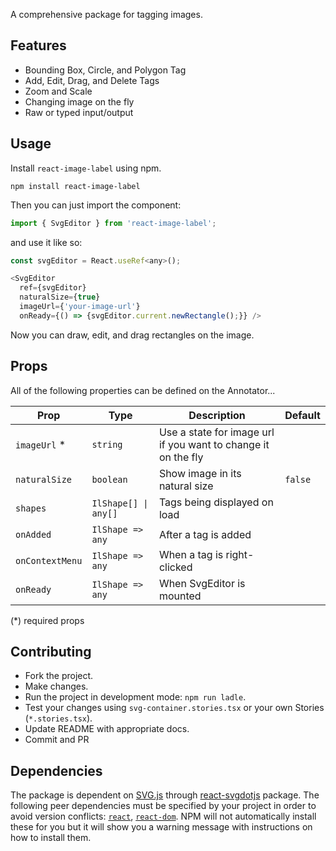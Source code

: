 A comprehensive package for tagging images.

## Features

- Bounding Box, Circle, and Polygon Tag
- Add, Edit, Drag, and Delete Tags
- Zoom and Scale
- Changing image on the fly
- Raw or typed input/output

## Usage

Install `react-image-label` using npm.

```shell
npm install react-image-label
```

Then you can just import the component:

```js
import { SvgEditor } from 'react-image-label';
```

and use it like so:

```js
const svgEditor = React.useRef<any>();

<SvgEditor
  ref={svgEditor}
  naturalSize={true}
  imageUrl={'your-image-url'}
  onReady={() => {svgEditor.current.newRectangle();}} />
```

Now you can draw, edit, and drag rectangles on the image.

## Props

All of the following properties can be defined on the Annotator...

| Prop | Type | Description | Default |
|---|---|---|---|
| `imageUrl` \* | `string` | Use a state for image url if you want to change it on the fly |   |
| `naturalSize` | `boolean` | Show image in its natural size | `false` |
| `shapes` | `IlShape[] \| any[]` | Tags being displayed on load |   |
| `onAdded` | `IlShape => any` | After a tag is added  |  |
| `onContextMenu` | `IlShape => any` | When a tag is right-clicked |   |
| `onReady` | `IlShape => any` | When SvgEditor is mounted |   |
(\*) required props

## Contributing

- Fork the project.
- Make changes.
- Run the project in development mode: `npm run ladle`.
- Test your changes using `svg-container.stories.tsx` or your own Stories (`*.stories.tsx`).
- Update README with appropriate docs.
- Commit and PR

## Dependencies

The package is dependent on [SVG.js](https://svgjs.dev/docs/3.1/) through [react-svgdotjs](https://www.npmjs.com/package/react-svgdotjs) package. The following peer dependencies must be specified by your project in order to avoid version conflicts:
[`react`](https://www.npmjs.com/package/react),
[`react-dom`](https://www.npmjs.com/package/react-dom).
NPM will not automatically install these for you but it will show you a warning message with instructions on how to install them.

